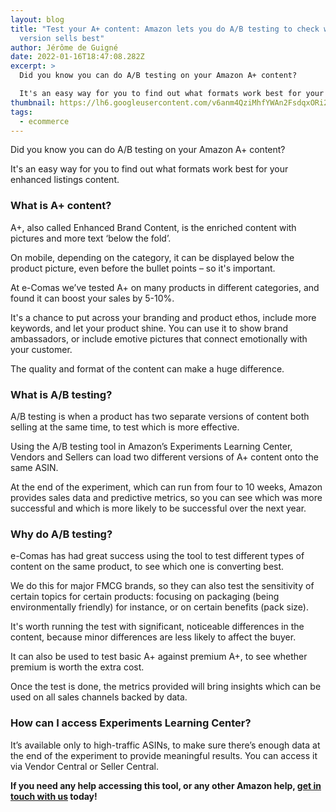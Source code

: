 ```yaml
---
layout: blog
title: "Test your A+ content: Amazon lets you do A/B testing to check which
  version sells best"
author: Jérôme de Guigné
date: 2022-01-16T18:47:08.282Z
excerpt: >
  Did you know you can do A/B testing on your Amazon A+ content?

  It's an easy way for you to find out what formats work best for your enhanced listings content.
thumbnail: https://lh6.googleusercontent.com/v6anm4QziMhfYWAn2FsdqxORi28htUYYqUa_K-TvfXGktkhLPjEbW8BRtL5d0c3Zv0a0WckK6HscJuzJXSe7-pqHo8h3g9HGbNskPAWq5rcCZMTdcUxwaho6aOvg_Bx3Gt_3bRPO
tags:
  - ecommerce
---
```

Did you know you can do A/B testing on your Amazon A+ content?

It's an easy way for you to find out what formats work best for your enhanced listings content.

### What is A+ content?

A+, also called Enhanced Brand Content, is the enriched content with pictures and more text ‘below the fold’.

On mobile, depending on the category, it can be displayed below the product picture, even before the bullet points – so it's important.

At e-Comas we’ve tested A+ on many products in different categories, and found it can boost your sales by 5-10%.

It's a chance to put across your branding and product ethos, include more keywords, and let your product shine. You can use it to show brand ambassadors, or include emotive pictures that connect emotionally with your customer.

The quality and format of the content can make a huge difference.

### What is A/B testing?

A/B testing is when a product has two separate versions of content both selling at the same time, to test which is more effective.

Using the A/B testing tool in Amazon’s Experiments Learning Center, Vendors and Sellers can load two different versions of A+ content onto the same ASIN.

At the end of the experiment, which can run from four to 10 weeks, Amazon provides sales data and predictive metrics, so you can see which was more successful and which is more likely to be successful over the next year.

### Why do A/B testing?

e-Comas has had great success using the tool to test different types of content on the same product, to see which one is converting best.

We do this for major FMCG brands, so they can also test the sensitivity of certain topics for certain products: focusing on packaging (being environmentally friendly) for instance, or on certain benefits (pack size).

It's worth running the test with significant, noticeable differences in the content, because minor differences are less likely to affect the buyer.

It can also be used to test basic A+ against premium A+, to see whether premium is worth the extra cost.

Once the test is done, the metrics provided will bring insights which can be used on all sales channels backed by data.

### How can I access Experiments Learning Center?

It’s available only to high-traffic ASINs, to make sure there’s enough data at the end of the experiment to provide meaningful results. You can access it via Vendor Central or Seller Central. 

**If you need any help accessing this tool, or any other Amazon help, [get in touch with us](https://e-comas.com/contact.html) today!**
